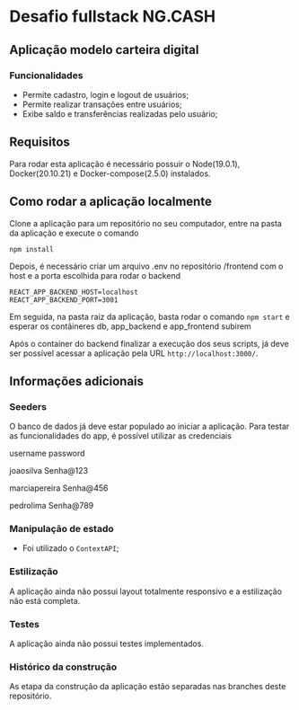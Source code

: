 
# Desafio fullstack NG.CASH

## Aplicação modelo carteira digital

### Funcionalidades

* Permite cadastro, login e logout de usuários;
* Permite realizar transações entre usuários;
* Exibe saldo e transferências realizadas pelo usuário;

## Requisitos

Para rodar esta aplicação é necessário possuir o Node(19.0.1), Docker(20.10.21) e Docker-compose(2.5.0) instalados.

## Como rodar a aplicação localmente

Clone a aplicação para um repositório no seu computador, entre na pasta da aplicação e execute o comando

```
npm install
```

Depois, é necessário criar um arquivo .env no repositório /frontend com o host e a porta escolhida para rodar o backend

```
REACT_APP_BACKEND_HOST=localhost
REACT_APP_BACKEND_PORT=3001
```

Em seguida, na pasta raiz da aplicação, basta rodar o comando `npm start` e esperar os contâineres db, app_backend e app_frontend subirem

Após o container do backend finalizar a execução dos seus scripts, já deve ser possível acessar a aplicação pela URL `http://localhost:3000/`.

## Informações adicionais

### Seeders
O banco de dados já deve estar populado ao iniciar a aplicação. Para testar as funcionalidades do app, é possível utilizar as credenciais

<p>username           password</p>
<p>joaosilva         Senha@123</p>
<p>marciapereira     Senha@456</p>
<p>pedrolima         Senha@789</p>

### Manipulação de estado

  * Foi utilizado o `ContextAPI`;

### Estilização

 A aplicação ainda não possui layout totalmente responsivo e a estilização não está completa.
 
### Testes

 A aplicação ainda não possui testes implementados.
  
### Histórico da construção

 As etapa da construção da aplicação estão separadas nas branches deste repositório.
